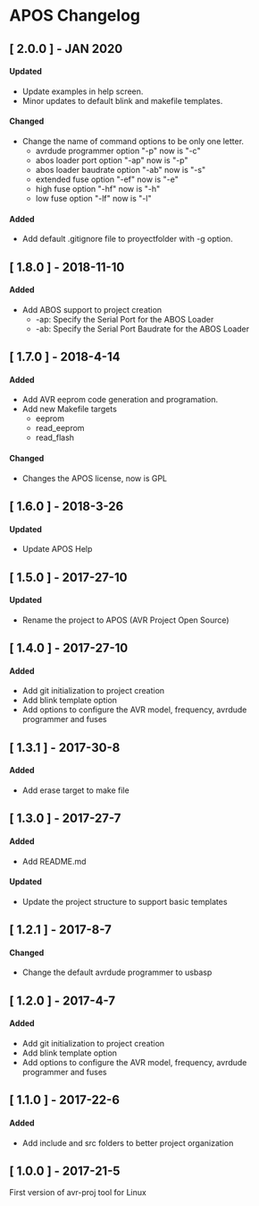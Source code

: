 # APOS Changelog

## [ 2.0.0 ] - JAN 2020

#### Updated
  - Update examples in help screen.
  - Minor updates to default blink and makefile templates.

#### Changed
  - Change the name of command options to be only one letter.
     - avrdude programmer option "-p" now is "-c"
     - abos loader port option "-ap" now is "-p"
     - abos loader baudrate option "-ab" now is "-s"
     - extended fuse option "-ef" now is "-e"
     - high fuse option "-hf" now is "-h"
     - low fuse option "-lf" now is "-l"

#### Added
- Add default .gitignore file to proyectfolder with -g option.

## [ 1.8.0 ] - 2018-11-10

#### Added
- Add ABOS support to project creation
  - -ap: Specify the Serial Port for the ABOS Loader
  - -ab: Specify the Serial Port Baudrate for the ABOS Loader


## [ 1.7.0 ] - 2018-4-14

#### Added
- Add AVR eeprom code generation and programation.
- Add new Makefile targets
  - eeprom
  - read_eeprom
  - read_flash

#### Changed
* Changes the APOS license, now is GPL


## [ 1.6.0 ] - 2018-3-26

#### Updated
- Update APOS Help


## [ 1.5.0 ] - 2017-27-10

#### Updated
- Rename the project to APOS (AVR Project Open Source)


## [ 1.4.0 ] - 2017-27-10

#### Added
- Add git initialization to project creation
- Add blink template option
- Add options to configure the AVR model, frequency, avrdude programmer and fuses


## [ 1.3.1 ] - 2017-30-8

#### Added
- Add erase target to make file


## [ 1.3.0 ] - 2017-27-7

#### Added
- Add README.md

#### Updated
- Update the project structure to support basic templates


## [ 1.2.1 ] - 2017-8-7

#### Changed
- Change the default avrdude programmer to usbasp


## [ 1.2.0 ] - 2017-4-7

#### Added
- Add git initialization to project creation
- Add blink template option
- Add options to configure the AVR model, frequency, avrdude programmer and fuses


## [ 1.1.0 ] - 2017-22-6

#### Added
- Add include and src folders to better project organization

## [ 1.0.0 ] - 2017-21-5
First version of avr-proj tool for Linux
